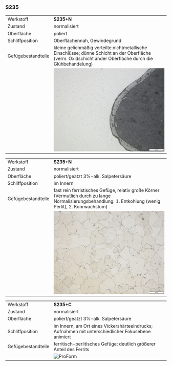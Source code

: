 ### S235





|  |  |
| -- | -- |
| Werkstoff | **S235+N** |
| Zustand | normalisiert 
| Oberfläche | poliert |
| Schliffposition | Oberflächennah, Gewindegrund | |
| Gefügebestandteile | kleine gelichmäßig verteilte nichtmetallische Einschlüsse; dünne Schicht an der Oberfläche (verm. Oxidschicht ander Oberfläche durch die Glühbehandelung) |
|  | ![ProForm](WingO_C1_Julia_Rasp_200x.jpg) |



|  |  |
| -- | -- |
| Werkstoff | **S235+N** |
| Zustand | normalisiert 
| Oberfläche | poliert/geätzt 3%-alk. Salpetersäure |
| Schliffposition | im Innern |
| Gefügebestandteile | fast rein ferristisches Gefüge, relativ große Körner (Vermutlich durch zu lange Normalisierungsbehandlung: 1. Entkohlung (wenig Perlit), 2. Konrwachstum) |
|  | ![ProForm](WingO_C1_Julia_Rasp_7.jpg) |



|  |  |
| -- | -- |
| Werkstoff | **S235+C** |
| Zustand | normalisiert 
| Oberfläche | poliert/geätzt 3%-alk. Salpetersäure |
| Schliffposition | im Innern, am Ort eines Vickershärteeindrucks; Aufnahmen mit unterschiedlicher Fokusebene animiert |
| Gefügebestandteile | ferritisch-perlitisches Gefüge; deutlich größerer Anteil des Ferrits  |
|  | ![ProForm](1_WingO_1406201970.gif) |